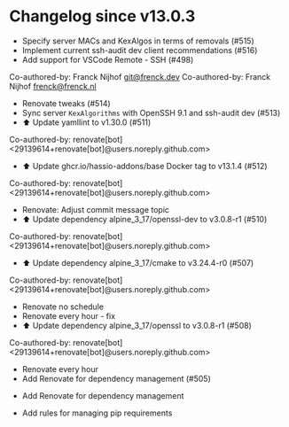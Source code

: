 # Changelog since v13.0.3
- Specify server MACs and KexAlgos in terms of removals (#515) 
- Implement current ssh-audit dev client recommendations (#516) 
- Add support for VSCode Remote - SSH (#498)

Co-authored-by: Franck Nijhof <git@frenck.dev>
Co-authored-by: Franck Nijhof <frenck@frenck.nl> 
- Renovate tweaks (#514) 
- Sync server `KexAlgorithms` with OpenSSH 9.1 and ssh-audit dev (#513) 
- ⬆️ Update yamllint to v1.30.0 (#511)

Co-authored-by: renovate[bot] <29139614+renovate[bot]@users.noreply.github.com> 
- ⬆️ Update ghcr.io/hassio-addons/base Docker tag to v13.1.4 (#512)

Co-authored-by: renovate[bot] <29139614+renovate[bot]@users.noreply.github.com> 
- Renovate: Adjust commit message topic 
- ⬆️ Update dependency alpine_3_17/openssl-dev to v3.0.8-r1 (#510)

Co-authored-by: renovate[bot] <29139614+renovate[bot]@users.noreply.github.com> 
- ⬆️ Update dependency alpine_3_17/cmake to v3.24.4-r0 (#507)

Co-authored-by: renovate[bot] <29139614+renovate[bot]@users.noreply.github.com> 
- Renovate no schedule 
- Renovate every hour - fix 
- ⬆️ Update dependency alpine_3_17/openssl to v3.0.8-r1 (#508)

Co-authored-by: renovate[bot] <29139614+renovate[bot]@users.noreply.github.com> 
- Renovate every hour 
- Add Renovate for dependency management (#505)

* Add Renovate for dependency management

* Add rules for managing pip requirements 
